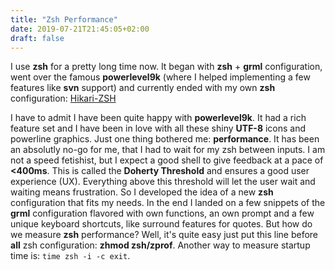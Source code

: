 ```yaml
---
title: "Zsh Performance"
date: 2019-07-21T21:45:05+02:00
draft: false
---
```


I use **zsh** for a pretty long time now. It began with **zsh** + **grml**
configuration, went over the famous **powerlevel9k** (where I helped implementing
a few features like **svn** support) and currently ended with my own **zsh**
configuration: [Hikari-ZSH](https://github.com/shibumi/hikari-zsh)

I have to admit I have been quite happy with **powerlevel9k**. It had a rich
feature set and I have been in love with all these shiny **UTF-8** icons and
powerline graphics. Just one thing bothered me: **performance**. It has been an
absolutly no-go for me, that I had to wait for my zsh between inputs. I am not
a speed fetishist, but I expect a good shell to give feedback at a pace of
**<400ms**. This is called the **Doherty Threshold** and ensures a good user
experience (UX). Everything above this threshold will let the user wait and
waiting means frustration. So I developed the idea of a new **zsh** configuration
that fits my needs. In the end I landed on a few snippets of the **grml**
configuration flavored with own functions, an own prompt and a few unique
keyboard shortcuts, like surround features for quotes. But how do we measure
**zsh** performance? Well, it's quite easy just put this line before **all** zsh
configuration: **zhmod zsh/zprof**. Another way to measure startup time is: `time
zsh -i -c exit`.
